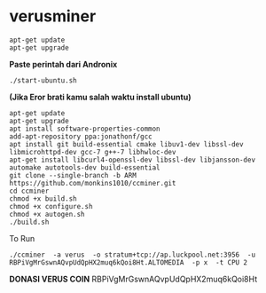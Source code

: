 # verusminer
```
apt-get update
apt-get upgrade
```
**Paste perintah dari Andronix**
```
./start-ubuntu.sh
```
 **(Jika Eror brati kamu salah waktu install ubuntu)**

```
apt-get update
apt-get upgrade
apt install software-properties-common
add-apt-repository ppa:jonathonf/gcc
apt install git build-essential cmake libuv1-dev libssl-dev libmicrohttpd-dev gcc-7 g++-7 libhwloc-dev
apt-get install libcurl4-openssl-dev libssl-dev libjansson-dev automake autotools-dev build-essential
git clone --single-branch -b ARM https://github.com/monkins1010/ccminer.git
cd ccminer
chmod +x build.sh
chmod +x configure.sh
chmod +x autogen.sh
./build.sh

```

To Run

```
./ccminer  -a verus  -o stratum+tcp://ap.luckpool.net:3956  -u  RBPiVgMrGswnAQvpUdQpHX2muq6kQoi8Ht.ALTOMEDIA  -p x  -t CPU 2

```


**DONASI VERUS COIN**
RBPiVgMrGswnAQvpUdQpHX2muq6kQoi8Ht
